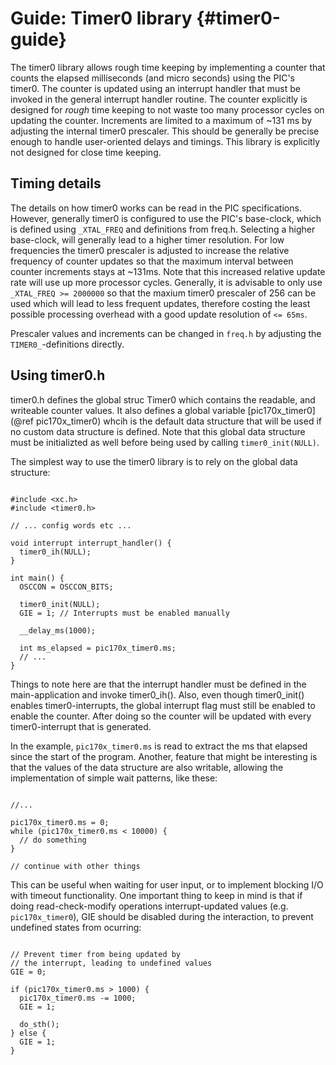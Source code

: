 Guide: Timer0 library  {#timer0-guide}
=====================

The timer0 library allows rough time keeping by implementing a counter that counts the elapsed milliseconds (and micro seconds) using the PIC's timer0. The counter is updated using an interrupt handler that must be invoked in the general interrupt handler routine. The counter explicitly is designed for _rough_ time keeping to not waste too many processor cycles on updating the counter. Increments are limited to a maximum of ~131 ms by adjusting the internal timer0 prescaler. This should be generally be precise enough to handle user-oriented delays and timings. This library is explicitly not designed for close time keeping.


Timing details
--------------

The details on how timer0 works can be read in the PIC specifications. However, generally timer0 is configured to use the PIC's base-clock, which is defined using `_XTAL_FREQ` and definitions from freq.h. Selecting a higher base-clock, will generally lead to a higher timer resolution. For low frequencies the timer0 prescaler is adjusted to increase the relative frequency of counter updates so that the maximum interval between counter increments stays at ~131ms. Note that this increased relative update rate will use up more processor cycles. Generally, it is advisable to only use `_XTAL_FREQ >= 2000000` so that the maxium timer0 prescaler of 256 can be used which will lead to less frequent updates, therefore costing the least possible processing overhead with a good update resolution of `<= 65ms`.

Prescaler values and increments can be changed in `freq.h` by adjusting the `TIMER0_`-definitions directly.

Using timer0.h
--------------

timer0.h defines the global struc Timer0 which contains the readable, and writeable counter values. It also defines a global variable [pic170x_timer0](@ref pic170x_timer0) whcih is the default data structure that will be used if no custom data structure is defined. Note that this global data structure must be initializted as well before being used by calling `timer0_init(NULL)`.

The simplest way to use the timer0 library is to rely on the global data structure:

~~~~~~~~~~~~~~~~{.c}

#include <xc.h>
#include <timer0.h>

// ... config words etc ...

void interrupt interrupt_handler() {
  timer0_ih(NULL);
}

int main() {
  OSCCON = OSCCON_BITS;

  timer0_init(NULL);
  GIE = 1; // Interrupts must be enabled manually

  __delay_ms(1000);

  int ms_elapsed = pic170x_timer0.ms;
  // ...
}

~~~~~~~~~~~~~~~~

Things to note here are that the interrupt handler must be defined in the main-application and invoke timer0_ih(). Also, even though timer0_init() enables timer0-interrupts, the global interrupt flag must still be enabled to enable the counter. After doing so the counter will be updated with every timer0-interrupt that is generated.

In the example, `pic170x_timer0.ms` is read to extract the ms that elapsed since the start of the program. Another, feature that might be interesting is that the values of the data structure are also writable, allowing the implementation of simple wait patterns, like these:


~~~~~~~~~~~~~~~~~~{.c}

//...

pic170x_timer0.ms = 0;
while (pic170x_timer0.ms < 10000) {
  // do something
}

// continue with other things

~~~~~~~~~~~~~~~~~~

This can be useful when waiting for user input, or to implement blocking I/O with timeout functionality. One important thing to keep in mind is that if doing read-check-modify operations interrupt-updated values (e.g. `pic170x_timer0`), GIE should be disabled during the interaction, to prevent undefined states from ocurring:

~~~~~~~~~~~~~~~~~~{.c}

// Prevent timer from being updated by
// the interrupt, leading to undefined values
GIE = 0;

if (pic170x_timer0.ms > 1000) {
  pic170x_timer0.ms -= 1000;
  GIE = 1;

  do_sth();
} else {
  GIE = 1;
}


~~~~~~~~~~~~~~~~~~

